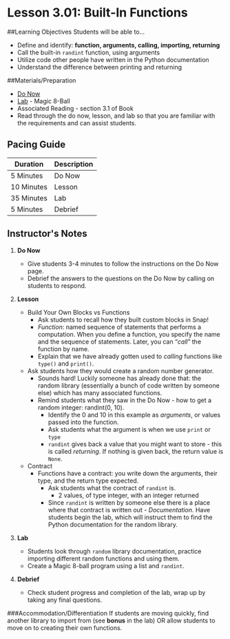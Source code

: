 # Lesson 3.01: Built-In Functions

##Learning Objectives
Students will be able to... 
* Define and identify: **function, arguments, calling, importing, returning**
* Call the built-in `randint` function, using arguments
* Utilize code other people have written in the Python documentation
* Understand the difference between printing and returning

##Materials/Preparation
* [Do Now]
* [Lab] - Magic 8-Ball
* Associated Reading - section 3.1 of Book
* Read through the do now, lesson, and lab so that you are familiar with the requirements and can assist students.

## Pacing Guide
| **Duration**   | **Description** |
| ---------- | ----------- |
| 5 Minutes  | Do Now      |
| 10 Minutes | Lesson      |
| 35 Minutes | Lab         |
| 5 Minutes | Debrief  |

## Instructor's Notes
1. **Do Now**
    * Give students 3-4 minutes to follow the instructions on the Do Now page.
    * Debrief the answers to the questions on the Do Now by calling on students to respond.
2. **Lesson**
    * Build Your Own Blocks vs Functions
 	    * Ask students to recall how they built custom blocks in Snap!
 	    * *Function*: named sequence of statements that performs a computation. When you define a function, you specify the name and the sequence of statements. Later, you can “*call*” the function by name. 
        * Explain that we have already gotten used to *calling* functions like `type()` and `print()`.
    * Ask students how they would create a random number generator. 
        * Sounds hard! Luckily someone has already done that: the random library (essentially a bunch of code written by someone else) which has many associated functions. 
        * Remind students what they saw in the Do Now - how to get a random integer: randint(0, 10).
            * Identify the 0 and 10 in this example as *arguments*, or values passed into the function.
  		    * Ask students what the argument is when we use `print` or `type`
  		    * `randint` gives back a value that you might want to store - this is called *returning*. If nothing is given back, the return value is `None`.
    * Contract
        * Functions have a contract: you write down the arguments, their type, and the return type expected.
            * Ask students what the contract of `randint` is.
                * 2 values, of type integer, with an integer returned 
            * Since `randint` is written by someone else there is a place where that contract is written out - *Documentation*. Have students begin the lab, which will instruct them to find the Python documentation for the random library.
 
3. **Lab**
    * Students look through `random` library documentation, practice importing different random functions and using them.
    * Create a Magic 8-ball program using a list and `randint`. 

4. **Debrief**
    * Check student progress and completion of the lab, wrap up by taking any final questions. 

###Accommodation/Differentiation
If students are moving quickly, find another library to import from (see **bonus** in the lab) OR allow students to move on to creating their own functions.


[Do Now]:do_now.md
[Lab]:lab.md